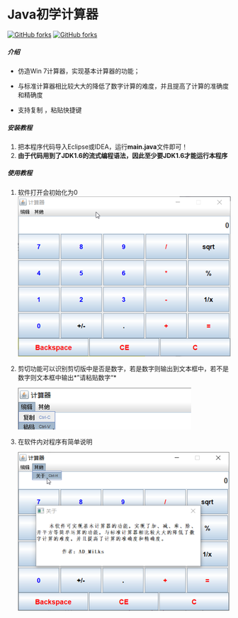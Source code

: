 # Java初学计算器



<a href="https://github.com/AD-Milks/java_win7_-calculator.git/network"><img alt="GitHub forks" src="https://img.shields.io/github/forks/AD-Milks/java_win7_-calculator.git?label=github%20forks&style=social"></a>			<a href="https://gitee.com/ad-milks/java_win7_-calculator.git"><img alt="GitHub forks" src="https://img.shields.io/github/forks/AD-Milks/java_win7_-calculator.git?label=gitee%20forks&logo=gitee&logoColor=red&style=social">	</a>

##### 	介绍

* 仿造Win 7计算器，实现基本计算器的功能；

* 与标准计算器相比较大大的降低了数字计算的难度，并且提高了计算的准确度和精确度

* 支持复制 ，粘贴快捷键

  
#####	安装教程

1. 把本程序代码导入Eclipse或IDEA，运行**main.java**文件即可！
2. **由于代码用到了JDK1.6的流式编程语法，因此至少要JDK1.6才能运行本程序**



#####	使用教程

1. 软件打开会初始化为0 
   ![ ](README.image/image-20210822172934635.png)
   
   
   
2. 剪切功能可以识别剪切版中是否是数字，若是数字则输出到文本框中，若不是数字则文本框中输出*”请粘贴数字“*

   ![](README.image/image-20210822173657598.png)

    

3. 在软件内对程序有简单说明

   <img src="README.image/image-20210822174204653.png" alt="image-20210822174204653" style="zoom:80%;" /> 

  
